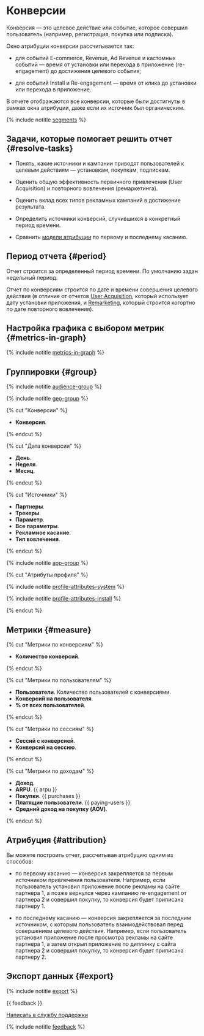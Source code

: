 # Конверсии

Конверсия — это целевое действие или событие, которое совершил пользователь (например, регистрация, покупка или подписка).

Окно атрибуции конверсии рассчитывается так:

- для событий E-commerce, Revenue, Ad Revenue и кастомных событий — время от установки или перехода в приложение (re-engagement) до достижения целевого события;

- для событий Install и Re-engagement — время от клика до установки или перехода в приложение.

В отчете отображаются все конверсии, которые были достигнуты в рамках окна атрибуции, даже если их источник был органическим. 

{% include notitle [segments](_includes/segments.md) %}

## Задачи, которые помогает решить отчет {#resolve-tasks}

- Понять, какие источники и кампании приводят пользователей к целевым действиям — установкам, покупкам, подпискам.

- Оценить общую эффективность первичного привлечения (User Acquisition) и повторного вовлечения (ремаркетинга).

- Оценить вклад всех типов рекламных кампаний в достижение результата.

- Определить источники конверсий, случившихся в конкретный период времени.

- Сравнить [модели атрибуции](#attribution) по первому и последнему касанию.

## Период отчета {#period}

Отчет строится за определенный период времени. По умолчанию задан недельный период.

Отчет по конверсиям строится по дате и времени совершения целевого действия (в отличие от отчетов [User Acquisition](user-acquisition-report.md), который использует дату установки приложения, и [Remarketing](remarketing-report.md), который строится когортно по дате повторного вовлечения).

## Настройка графика с выбором метрик {#metrics-in-graph}

{% include notitle [metrics-in-graph](_includes/metrics-in-graph.md) %}

<!-- ![](../../_images/conversion-report-{{locale}}.png){style="border: solid 1px #cccccc; max-width: 700px;"}   -->

## Группировки {#group}

{% include notitle [audience-group](_includes/audience-group.md) %}

{% include notitle [geo-group](_includes/geo-group.md) %}

{% cut "Конверсии" %}

- **Конверсия**.

{% endcut %}

{% cut "Дата конверсии" %}

- **День**.
- **Неделя**.
- **Месяц**.

{% endcut %}

{% cut "Источники" %}

- **Партнеры**.
- **Трекеры**.
- **Параметр**.
- **Все параметры**.
- **Рекламное касание**.
- **Тип вовлечения**.

{% endcut %}

{% include notitle [app-group](_includes/app-group.md) %}

{% cut "Атрибуты профиля" %}

  {% include notitle [profile-attributes-system](_includes/profile-attributes-system.md) %}
  
  {% include notitle [profile-attributes-install](_includes/profile-attributes-install.md) %}

{% endcut %}

## Метрики {#measure}

{% cut "Метрики по конверсиям" %}

- **Количество конверсий**.

{% endcut %}

{% cut "Метрики по пользователям" %}

- **Пользователи**. Количество пользователей с конверсиями.
- **Конверсий на пользователя**.
- **% от всех пользователей**. 

{% endcut %}

{% cut "Метрики по сессиям" %}

- **Сессий с конверсией**.
- **Конверсий на сессию**.

{% endcut %}

{% cut "Метрики по доходам" %}

- **Доход**.
- **ARPU**. {{ arpu }}
- **Покупки**. {{ purchases }}
- **Платящие пользователи**. {{ paying-users }} 
- **Средний доход на покупку (AOV)**.

{% endcut %}

## Атрибуция {#attribution}

Вы можете построить отчет, рассчитывая атрибуцию одним из способов: 

- по первому касанию — конверсия закрепляется за первым источником привлечения пользователя. Например, если пользователь установил приложение после рекламы на сайте партнера 1, а позже вернулся через кампанию re-engagement от партнера 2 и совершил покупку, то конверсия будет приписана партнеру 1.

- по последнему касанию — конверсия закрепляется за последним источником, с которым пользователь взаимодействовал перед совершением целевого действия. Например, если пользователь установил приложение после просмотра рекламы на сайте партнера 1, а затем открыл приложение по диплинку с сайта партнера 2 и совершил покупку, то конверсия будет приписана партнеру 2.

## Экспорт данных {#export}

{% include notitle [export](_includes/export-api.md) %}

{{ feedback }}

<a href="../troubleshooting/feedback-new.html">
  <span class="button">Написать в службу поддержки</span>
</a>

{% include notitle [feedback](../_includes/feedback-button.md) %}
